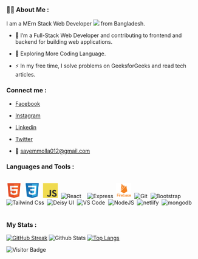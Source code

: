 ### 👨‍💻️ About Me :

I am a MErn Stack Web Developer <img src="https://media.giphy.com/media/WUlplcMpOCEmTGBtBW/giphy.gif" width="30"> from Bangladesh.

- 🔭 I’m a Full-Stack Web Developer and contributing to frontend and backend for building web applications.

- 🌱 Exploring More Coding Language.

- ⚡ In my free time, I solve problems on GeeksforGeeks and read tech articles.

### Connect me :

- <a href="https://www.facebook.com/elreydediablo7/">Facebook</a>
- <a href="https://www.instagram.com/dev.sayem.molla/">Instagram</a>
- <a href="https://www.linkedin.com/in/sayem-molla-devsm/">Linkedin</a>
- <a href="https://twitter.com/SayemMolla10">Twitter</a>

- 📧 sayemmolla012@gmail.com

### Languages and Tools :

<br/>
<div>
  <img src="https://raw.githubusercontent.com/devicons/devicon/1119b9f84c0290e0f0b38982099a2bd027a48bf1/icons/html5/html5-original.svg" title="HTML5" alt="HTML5" width="40" height="40"/>&nbsp;
  <img src="https://raw.githubusercontent.com/devicons/devicon/1119b9f84c0290e0f0b38982099a2bd027a48bf1/icons/css3/css3-original.svg" title="CSS" alt="CSS" width="40" height="40"/>&nbsp;
  <img src="https://raw.githubusercontent.com/devicons/devicon/1119b9f84c0290e0f0b38982099a2bd027a48bf1/icons/javascript/javascript-original.svg" title="Js" alt="Js" width="40" height="40"/>&nbsp;
  <img src="https://cdn-icons-png.flaticon.com/512/1260/1260667.png" title="React" alt="React " width="40" height="40"/>&nbsp;
  &nbsp;
  <img src="https://encrypted-tbn0.gstatic.com/images?q=tbn:ANd9GcR81s2BetKvsvix5szaKt2gQyX12huNnD7TdA&usqp=CAU" title="Express" alt="Express" width="40" height="40"/>&nbsp;
  <img src="https://raw.githubusercontent.com/devicons/devicon/1119b9f84c0290e0f0b38982099a2bd027a48bf1/icons/firebase/firebase-plain-wordmark.svg" title="Firebase" alt="Firebase" width="40" height="40"/>&nbsp;
  <img src="https://cdn-icons-png.flaticon.com/512/4494/4494748.png" title="git" alt="Git" width="40" height="40"/>&nbsp;
  <img src="https://cdn-icons-png.flaticon.com/512/5968/5968672.png" title="Bootstrap" alt="Bootstrap" width="40" height="40"/>&nbsp;
  <img src="https://encrypted-tbn0.gstatic.com/images?q=tbn:ANd9GcSS_ZSJLXJYoX4zQOH9YL_6R1wXSPArKxnMKQ&usqp=CAU" title="Tailwind Css" alt="Tailwind Css" width="40" height="40"/>&nbsp;
  <img src="https://res.cloudinary.com/dynrld3nm/image/upload/v1657914796/guntxjakka.me/techstack/daisyui_hvjkhf.png" title="Daisy UI"  alt="Deisy UI" width="40" height="40"/>&nbsp;
  <img src="https://www.kindpng.com/picc/m/13-131015_visual-studio-code-logo-hd-png-download.png" title="VS Code"  alt="VS Code" width="40" height="40"/>&nbsp;
  <img src="https://t3.ftcdn.net/jpg/03/52/67/82/240_F_352678266_NFcwIwhhY76mkQItT4lCxyxcCTP3LgvY.jpg" title="NodeJS" alt="NodeJS" width="40" height="40"/>&nbsp;
  <img src="https://cdn.iconscout.com/icon/free/png-256/netlify-3628945-3030170.png" title="netlify " alt="netlify " width="40" height="40"/>&nbsp;
  <img src="https://ih1.redbubble.net/image.438910675.6211/st,small,507x507-pad,600x600,f8f8f8.u2.jpg" title="mongodb " alt="mongodb " width="40" height="40"/>&nbsp;
</div>
<br/>

### My Stats :

[![GitHub Streak](https://github-readme-streak-stats.herokuapp.com/?user=devsayemmolla&theme=dark&background=000000)](https://git.io/streak-stats)
![Github Stats](https://github-readme-stats.vercel.app/api?username=devsayemmolla&count_private=true&show_icons=true&include_all_commits=true)
[![Top Langs](https://github-readme-stats.vercel.app/api/top-langs/?username=devsayemmolla)](https://github.com/anuraghazra/github-readme-stats)

![Visitor Badge](https://visitor-badge.laobi.icu/badge?page_id=devsayemmolla.ludehsar)
